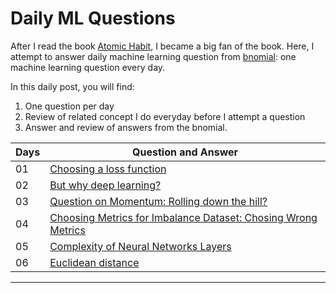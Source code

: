 
# Daily ML Questions 

After I read the book [Atomic Habit](https://jamesclear.com/atomic-habits), I became a big fan of the book. Here, I attempt to answer daily machine learning question from [bnomial](https://today.bnomial.com): one machine learning question every day. 

In this daily post, you will find:


1. One question per day
2. Review of related concept I do everyday before I attempt a question 
3. Answer and review of answers from the bnomial.


| Days  |  Question and Answer  |
| ------------- | ------------- |
| 01   | [ Choosing a loss function](https://github.com/shmuhammad2004/dailyml/blob/main/daily_0001.md) | 
| 02   |  [But why deep learning?](https://github.com/shmuhammad2004/dailyml/blob/main/daily_0002.md)  |
| 03   |  [Question on Momentum: Rolling down the hill?](https://github.com/shmuhammad2004/dailyml/blob/main/daily_0003.md)  |
| 04  |  [Choosing Metrics for Imbalance Dataset: Chosing Wrong Metrics](https://github.com/shmuhammad2004/dailyml/blob/main/daily_0004.md)  |
| 05  | [Complexity of Neural Networks Layers](https://github.com/shmuhammad2004/dailyml/blob/main/daily_0004.md)  |
| 06  | [Euclidean distance](https://github.com/shmuhammad2004/dailyml/blob/main/daily_0005.md)  |
****
